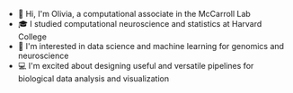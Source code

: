- 👋 Hi, I'm Olivia, a computational associate in the McCarroll Lab
- 🎓 I studied computational neuroscience and statistics at Harvard College  
- 🧬 I'm interested in data science and machine learning for genomics and neuroscience
- 💻 I'm excited about designing useful and versatile pipelines for biological data analysis and visualization

<!--
**Olivia-Yoo/Olivia-Yoo** is a ✨ _special_ ✨ repository because its `README.md` (this file) appears on your GitHub profile.

Here are some ideas to get you started:

- 🔭 I’m currently working on ...
- 🌱 I’m currently learning ...
- 👯 I’m looking to collaborate on ...
- 🤔 I’m looking for help with ...
- 💬 Ask me about ...
- 📫 How to reach me: ...
- 😄 Pronouns: ...
- ⚡ Fun fact: ...
-->
